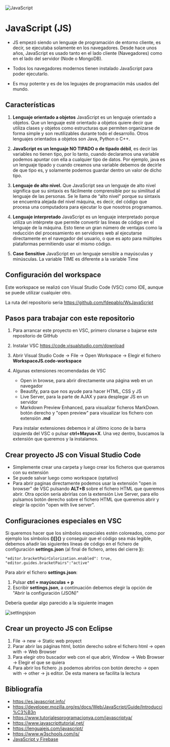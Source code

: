 ![JavaScript](img/js.png "Aprende JavaScript!!")

# JavaScript (JS)

- JS empezó siendo un lenguaje de programación de entorno cliente, es decir, se ejecutaba solamente en los navegadores. Desde hace unos años, JavaScript es usado tanto en el lado cliente (Navegadores) como en el lado del servidor (Node o MongoDB).

- Todos los navegadores modernos tienen instalado JavaScript para poder ejecutarlo.

- Es muy potente y es de los leguajes de programación más usados del mundo.

## Características

1. <b>Lenguaje orientado a objetos</b> JavaScript es un lenguaje orientado a objetos. Que un lenguaje esté orientado a objetos quiere decir que utiliza clases y objetos como estructuras que permiten organizarse de forma simple y son reutilizables durante todo el desarrollo. Otros lenguajes orientados a objetos son Java, Python o C++.

2. <b>JavaScript es un lenguaje NO TIPADO o de tipado débil</b>, es decir las variables no tienen tipo, por lo tanto, cuando declaramos una variable podemos apuntar con ella a cualquier tipo de datos. Por ejemplo, java es un lenguaje tipado y cuando creamos una variable debemos de decirle de que tipo es, y solamente podemos guardar dentro un valor de dicho tipo.

3. <b>Lenguaje de alto nivel.</b> Que JavaScript sea un lenguaje de alto nivel significa que su sintaxis es fácilmente comprensible por su similitud al lenguaje de las personas. Se le llama de “alto nivel” porque su sintaxis se encuentra alejada del nivel máquina, es decir, del código que procesa una computadora para ejecutar lo que nosotros programamos. 

4. <b>Lenguaje interpretado</b> JavaScript es un lenguaje interpretado porque utiliza un intérprete que permite convertir las líneas de código en el lenguaje de la máquina. Esto tiene un gran número de ventajas como la reducción del procesamiento en servidores web al ejecutarse directamente en el navegador del usuario, o que es apto para múltiples plataformas permitiendo usar el mismo código. 

5. <b>Case Sensitive</b> JavaScript en un lenguaje sensible a mayúsculas y minúsculas. La variable TIME es diferente a la variable Time

## Configuración del workspace

Este workspace se realizó con Visual Studio Code (VSC) como IDE, aunque se puede utilizar cualquier otro.

La ruta del repositorio seria <https://github.com/fdepablo/WsJavaScript>

## Pasos para trabajar con este repositorio

1. Para arrancar este proyecto en VSC, primero clonarse o bajarse este repositorio de GitHub

2. Instalar VSC <https://code.visualstudio.com/download>

3. Abrir Visual Studio Code -> File -> Open Workspace -> Elegir el fichero **WorkspaceJS.code-workspace**

4. Algunas extensiones recomendadas de VSC
    - Open in browse, para abrir directamente una página web en un navegador
    - Beautify, para que nos ayude para hacer HTML, CSS y JS
    - Live Server, para la parte de AJAX y para desplegar JS en un servidor
    - Markdown Preview Enhanced, para visualizar ficheros MarkDown. botón derecho y "open preview" para visualizar los fichero con extensión **.md**

    Para instalar extensiones debemos ir al último icono de la barra izquierda del VSC o pulsar **ctrl+Mayus+X**. Una vez dentro, buscamos la extensión que queremos y la instalamos.

## Crear proyecto JS con Visual Studio Code

- Simplemente crear una carpeta y luego crear los ficheros que queramos con su extensión
- Se puede salvar luego como workspace (optativo)
- Para abrir paginas directamente podemos usar la extensión "open in browser" de VSC pulsando **ALT+B** sobre el fichero HTML que queremos abrir. Otra opción sería abrirlas con la extensión Live Server, para ello pulsamos botón derecho sobre el fichero HTML que queremos abrir y elegir la opción "open with live server".

## Configuraciones especiales en VSC

Si queremos hacer que los símbolos especiales estén coloreados, como por ejemplo los símbolos **()[]{}** y conseguir que el código sea más legible, debemos añadir las siguientes líneas de código en el fichero de configuración **settings.json** (al final de fichero, antes del cierre **}**): 

    "editor.bracketPairColorization.enabled": true,
    "editor.guides.bracketPairs":"active"

Para abrir el fichero **settings.json**:

1. Pulsar **ctrl + mayúsculas + p**
2. Escribir **settings.json**, a continuación debemos elegir la opción de "Abrir la configuración (JSON)"

Debería quedar algo parecido a la siguiente imagen

![settingsjson](img/settingsjson.png "settingsjson")

## Crear un proyecto JS con Eclipse

1. File -> new -> Static web proyect
2. Parar abrir las páginas html, botón derecho sobre el fichero html -> open with -> Web Browser
3. Para elegir otro buscador web con el que abrir, Window -> Web Browser -> Elegir el que se quiera
4. Para abrir los fichero .js podemos abrirlos con botón derecho -> open with -> other -> js editor. De esta manera se facilita la lectura

## Bibliografía

 - <https://es.javascript.info/>
 - <https://developer.mozilla.org/es/docs/Web/JavaScript/Guide/Introducci%C3%B3n>
 - <https://www.tutorialesprogramacionya.com/javascriptya/>
 - <https://www.javascripttutorial.net/>
 - <https://lenguajejs.com/javascript/>
 - <https://www.w3schools.com/js/>
 - [JavaScript y Firebase](https://www.youtube.com/watch?v=ey4k6mW9ds4&ab_channel=FaztCode)
